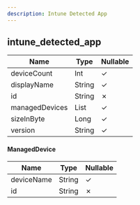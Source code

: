 ```yaml
---
description: Intune Detected App
---
```

intune_detected_app
-------------------

| **Name**       | **Type**            | **Nullable** |
| -------------- | ------------------- | ------------ |
| deviceCount    | Int                 | &check;      |
| displayName    | String              | &check;      |
| id             | String              | &cross;      |
| managedDevices | List<ManagedDevice> | &check;      |
| sizeInByte     | Long                | &check;      |
| version        | String              | &check;      |

#### ManagedDevice
| **Name**   | **Type** | **Nullable** |
| ---------- | -------- | ------------ |
| deviceName | String   | &check;      |
| id         | String   | &cross;      |
